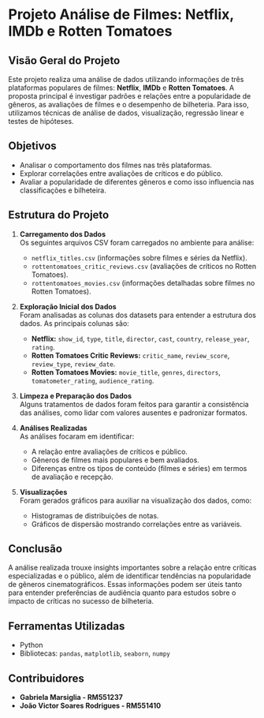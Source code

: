 # **Projeto Análise de Filmes: Netflix, IMDb e Rotten Tomatoes**

## **Visão Geral do Projeto**
Este projeto realiza uma análise de dados utilizando informações de três plataformas populares de filmes: **Netflix**, **IMDb** e **Rotten Tomatoes**. A proposta principal é investigar padrões e relações entre a popularidade de gêneros, as avaliações de filmes e o desempenho de bilheteria. Para isso, utilizamos técnicas de análise de dados, visualização, regressão linear e testes de hipóteses.

## **Objetivos**
- Analisar o comportamento dos filmes nas três plataformas.
- Explorar correlações entre avaliações de críticos e do público.
- Avaliar a popularidade de diferentes gêneros e como isso influencia nas classificações e bilheteira.

## Estrutura do Projeto

1. **Carregamento dos Dados**  
   Os seguintes arquivos CSV foram carregados no ambiente para análise:
   - `netflix_titles.csv` (informações sobre filmes e séries da Netflix).
   - `rottentomatoes_critic_reviews.csv` (avaliações de críticos no Rotten Tomatoes).
   - `rottentomatoes_movies.csv` (informações detalhadas sobre filmes no Rotten Tomatoes).

2. **Exploração Inicial dos Dados**  
   Foram analisadas as colunas dos datasets para entender a estrutura dos dados. As principais colunas são:
   - **Netflix:** `show_id`, `type`, `title`, `director`, `cast`, `country`, `release_year`, `rating`.
   - **Rotten Tomatoes Critic Reviews:** `critic_name`, `review_score`, `review_type`, `review_date`.
   - **Rotten Tomatoes Movies:** `movie_title`, `genres`, `directors`, `tomatometer_rating`, `audience_rating`.

3. **Limpeza e Preparação dos Dados**  
   Alguns tratamentos de dados foram feitos para garantir a consistência das análises, como lidar com valores ausentes e padronizar formatos.

4. **Análises Realizadas**  
   As análises focaram em identificar:
   - A relação entre avaliações de críticos e público.
   - Gêneros de filmes mais populares e bem avaliados.
   - Diferenças entre os tipos de conteúdo (filmes e séries) em termos de avaliação e recepção.

5. **Visualizações**  
   Foram gerados gráficos para auxiliar na visualização dos dados, como:
   - Histogramas de distribuições de notas.
   - Gráficos de dispersão mostrando correlações entre as variáveis.

## Conclusão
A análise realizada trouxe insights importantes sobre a relação entre críticas especializadas e o público, além de identificar tendências na popularidade de gêneros cinematográficos. Essas informações podem ser úteis tanto para entender preferências de audiência quanto para estudos sobre o impacto de críticas no sucesso de bilheteria.

## Ferramentas Utilizadas
- Python
- Bibliotecas: `pandas`, `matplotlib`, `seaborn`, `numpy`

## **Contribuidores**
- **Gabriela Marsiglia - RM551237**
- **João Victor Soares Rodrigues - RM551410**
